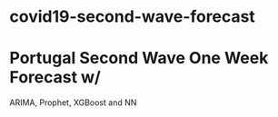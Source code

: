 # covid19-second-wave-forecast

# Portugal Second Wave One Week Forecast w/
ARIMA, Prophet, XGBoost and NN
